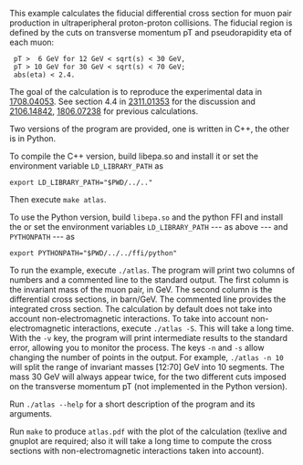 This example calculates the fiducial differential cross section for muon pair
production in ultraperipheral proton-proton collisions.  The fiducial region is
defined by the cuts on transverse momentum pT and pseudorapidity eta of each
muon:

     pT >  6 GeV for 12 GeV < sqrt(s) < 30 GeV,
     pT > 10 GeV for 30 GeV < sqrt(s) < 70 GeV;
     abs(eta) < 2.4.

The goal of the calculation is to reproduce the experimental data in
[1708.04053]. See section 4.4 in [2311.01353] for the discussion and
[2106.14842], [1806.07238] for previous calculations.

Two versions of the program are provided, one is written in C++, the other is
in Python.

To compile the C++ version, build libepa.so and install it or set the
environment variable `LD_LIBRARY_PATH` as

    export LD_LIBRARY_PATH="$PWD/../.."

Then execute `make atlas`.

To use the Python version, build `libepa.so` and the python FFI and install the
or set the environment variables `LD_LIBRARY_PATH` --- as above --- and
`PYTHONPATH` --- as

    export PYTHONPATH="$PWD/../../ffi/python"

To run the example, execute `./atlas`. The program will print two columns of
numbers and a commented line to the standard output. The first column is the
invariant mass of the muon pair, in GeV. The second column is the differential
cross sections, in barn/GeV. The commented line provides the integrated cross
section. The calculation by default does not take into account
non-electromagnetic interactions. To take into account non-electromagnetic
interactions, execute `./atlas -S`. This will take a long time. With the `-v`
key, the program will print intermediate results to the standard error, allowing
you to monitor the process.  The keys `-n` and `-s` allow changing the number of
points in the output. For example, `./atlas -n 10` will split the range of
invariant masses [12:70] GeV into 10 segments. The mass 30 GeV will always
appear twice, for the two different cuts imposed on the transverse momentum pT
(not implemented in the Python version).

Run `./atlas --help` for a short description of the program and its arguments.

Run `make` to produce `atlas.pdf` with the plot of the calculation (texlive and
gnuplot are required; also it will take a long time to compute the cross
sections with non-electromagnetic interactions taken into account).

[1708.04053]: https://arxiv.org/abs/1708.04053
[1806.07238]: https://arxiv.org/abs/1806.07238
[2106.14842]: https://arxiv.org/abs/2106.14842
[2311.01353]: https://arxiv.org/abs/2311.01353
